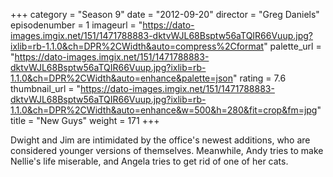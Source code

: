 +++
category = "Season 9"
date = "2012-09-20"
director = "Greg Daniels"
episodenumber = 1
imageurl = "https://dato-images.imgix.net/151/1471788883-dktvWJL68Bsptw56aTQIR66Vuup.jpg?ixlib=rb-1.1.0&ch=DPR%2CWidth&auto=compress%2Cformat"
palette_url = "https://dato-images.imgix.net/151/1471788883-dktvWJL68Bsptw56aTQIR66Vuup.jpg?ixlib=rb-1.1.0&ch=DPR%2CWidth&auto=enhance&palette=json"
rating = 7.6
thumbnail_url = "https://dato-images.imgix.net/151/1471788883-dktvWJL68Bsptw56aTQIR66Vuup.jpg?ixlib=rb-1.1.0&ch=DPR%2CWidth&auto=enhance&w=500&h=280&fit=crop&fm=jpg"
title = "New Guys"
weight = 171
+++

Dwight and Jim are intimidated by the office's newest additions, who are considered younger versions of themselves. Meanwhile, Andy tries to make Nellie's life miserable, and Angela tries to get rid of one of her cats.